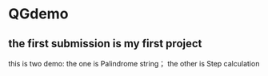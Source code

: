 # QGdemo
## the first submission is my first project
this is two demo:
the one is Palindrome string；
the other is Step calculation
